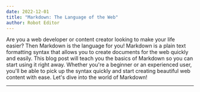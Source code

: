 ```yaml
---
date: 2022-12-01
title: "Markdown: The Language of the Web"
author: Robot Editor
---
```


Are you a web developer or content creator looking to make your life easier? Then Markdown is the language for you! Markdown is a plain text formatting syntax that allows you to create documents for the web quickly and easily. This blog post will teach you the basics of Markdown so you can start using it right away. Whether you're a beginner or an experienced user, you'll be able to pick up the syntax quickly and start creating beautiful web content with ease. Let's dive into the world of Markdown!

---
